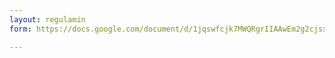 ```yaml
---
layout: regulamin
form: https://docs.google.com/document/d/1jqswfcjk7MWQRgrIIAAwEm2g2cjsx9KIY10S32XWtzY/pub

---
```

